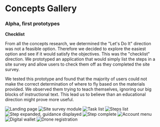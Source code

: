 # Concepts Gallery

### Alpha, first prototypes

**Checklist**

From all the concepts research, we determined the "Let's Do It" direction was not a feasible option. Therefore we decided to explore the easiest option and see if it would satisfy the objectives. This was the "checklist" direction. We prototyped an application that would simply list the steps in a site survey and allow users to check them off as they completed the site survey. 

We tested this prototype and found that the majority of users could not make the correct determination of where to fly based on the materials provided. We observed them trying to teach themselves, ignoring our big blocks of instructional text. This lead us to believe than an educational direction might prove more useful. 

![Landing page](ddc-checklist-1/01-Home.png)
![Site survey module](ddc-checklist-1/03-CL1-site-survey.png)
![Task list](ddc-checklist-1/04-P1-detail.png)
![Steps list](ddc-checklist-1/05-P1-T1-default.png)
![Step expanded, guidance displayed](ddc-checklist-1/06-P1-T1-s2-expand.png)
![Step complete](ddc-checklist-1/07-P1-T1-complete.png)
![Account menu](ddc-checklist-1/15-Menu-account.png)
![Digital wallet](ddc-checklist-1/16-Certificate-wallet.png)
![Drone registration](ddc-checklist-1/17-CW-dr-uploaded.png)

